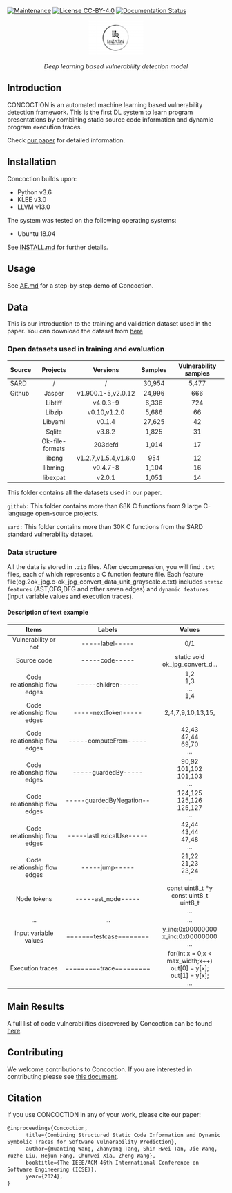 [![Maintenance](https://img.shields.io/badge/Maintained%3F-YES-green.svg)](https://github.com/HuantWang/SUPERSONIC/graphs/commit-activity)
[![License CC-BY-4.0](https://img.shields.io/badge/License-CC%20BY%204.0-blue.svg)](https://github.com/HuantWang/SUPERSONIC/blob/master/LICENSE)
[![Documentation Status](https://readthedocs.org/projects/supersonic/badge/?version=latest)](https://supersonic.readthedocs.io/en/latest/?badge=latest)

<div align="center">
 <img src="./logo.png" alt="1683381967744" width=25% height=20%>
</div>
<p align="center" >
  <i>Deep learning based vulnerability detection model</i>
</p>



## Introduction

CONCOCTION is an automated machine learning based vulnerability detection 
framework. This is the first DL system to learn program presentations by 
combining static source code information and dynamic program execution 
traces.

Check [our paper](https://github.com/HuantWang/HuantWang.github.io/blob/main/ICSE_24.pdf) for detailed information.

## Installation

Concoction builds upon:

-	Python v3.6
-	KLEE v3.0
-	LLVM v13.0

The system was tested on the following operating systems:

- Ubuntu 18.04

See [INSTALL.md](INSTALL.md) for further details.

## Usage

See [AE.md](./AE.md) for a step-by-step demo of Concoction.

## Data

This is our introduction to the training and validation dataset used in the paper.
You can download the dataset from [here](https://drive.google.com/file/d/1ObjOKKWl0cS81ZF5KPMoSPprThVav5aA/view?usp=drive_link)

### Open datasets used in training and evaluation
| Source |    Projects     |       Versions       | Samples | Vulnerability samples |
| ------ | :-------------: | :------------------: | :-----: | :-------------------: |
| SARD   |        /        |          /           | 30,954  |         5,477         |
| Github |     Jasper      |  v1.900.1-5,v2.0.12  | 24,996  |          666          |
|        |     Libtiff     |       v4.0.3-9       |  6,336  |          724          |
|        |     Libzip      |     v0.10,v1.2.0     |  5,686  |          66           |
|        |     Libyaml     |        v0.1.4        | 27,625  |          42           |
|        |     Sqlite      |        v3.8.2        |  1,825  |          31           |
|        | Ok-file-formats |       203defd        |  1,014  |          17           |
|        |     libpng      | v1.2.7,v1.5.4,v1.6.0 |   954   |          12           |
|        |     libming     |       v0.4.7-8       |  1,104  |          16           |
|        |    libexpat     |        v2.0.1        |  1,051  |          14           |

This folder contains all the datasets used in our paper.

`github:` This folder contains more than 68K C functions from 9 large C-language open-source projects.

`sard:` This folder contains more than 30K C functions from the SARD standard vulnerability dataset.

### Data structure

All the data is stored in `.zip` files. After decompression, you will find `.txt` files, 
each of which represents a C function feature file.
Each feature file(eg.2ok_jpg.c-ok_jpg_convert_data_unit_grayscale.c.txt) 
includes `static features` (AST,CFG,DFG and other seven edges) and `dynamic features` (input variable values and execution traces).

#### Description of text example
|          Items              |        Labels        |                Values               |
|:---------------------------:|:--------------------:|:----------------------------------:|
| Vulnerability or not        | -----label-----      |                0/1                 |
| Source code                 | -----code-----       | static void ok_jpg_convert_d...    |
| Code relationship flow edges| -----children-----   | 1,2<br/>1,3<br/>...<br />1,4       |
| Code relationship flow edges| -----nextToken-----  | 2,4,7,9,10,13,15,                  |
| Code relationship flow edges| -----computeFrom-----| 42,43<br/>42,44<br/>69,70<br />...  |
| Code relationship flow edges| -----guardedBy-----  | 90,92<br/>101,102<br/>101,103<br/>...|
| Code relationship flow edges| -----guardedByNegation----- | 124,125<br/>125,126<br/>125,127<br />... |
| Code relationship flow edges| -----lastLexicalUse----- | 42,44<br/>43,44<br/>47,48<br />... |
| Code relationship flow edges| -----jump-----       | 21,22<br/>21,23<br/>23,24<br />...  |
| Node tokens                 | -----ast_node-----   | const uint8_t *y<br/>const uint8_t<br/>uint8_t<br />... |
| ...                         | ...                  | ...                               |
| Input variable values       | =======testcase======== | y_inc:0x00000000<br/>x_inc:0x00000000<br />... |
| Execution traces            | =========trace========= | for(int x = 0;x < max_width;x++)<br/>out[0] = y[x];<br/>out[1] = y[x];<br />... |


## Main Results

A full list of code vulnerabilities discovered by Concoction can be found [here](./vul_info/README.md).

## Contributing

We welcome contributions to Concoction. If you are interested in contributing please see
[this document](./CONTRIBUTING.md).

## Citation

If you use CONCOCTION in any of your work, please cite our paper:

~~~
@inproceedings{Concoction,
      title={Combining Structured Static Code Information and Dynamic Symbolic Traces for Software Vulnerability Prediction},
      author={Huanting Wang, Zhanyong Tang, Shin Hwei Tan, Jie Wang, Yuzhe Liu, Hejun Fang, Chunwei Xia, Zheng Wang},
      booktitle={The IEEE/ACM 46th International Conference on Software Engineering (ICSE)},
      year={2024},
}
~~~
